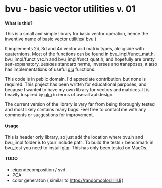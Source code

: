 # bvu - basic vector utilities v. 01

#### What is this?

This is a small and simple library for basic vector operation, hence the inventive name of basic vector utilities( bvu )

It implements 2d, 3d and 4d vector and matrix types, alongside with quaternions.
Most of the functions can be found in bvu_impl/funct_mat.h, bvu_impl/funct_vec.h and bvu_impl/funct_quat.h, and hopefully are pretty self-explanatory. Besides standard norms, inverses and transposes, it also has implementations of useful [glu](https://en.wikipedia.org/wiki/OpenGL_Utility_Library) functions.

This code is in public domain. I'd appreciate contribution, but none is required.
This project has been written for educational purposes, and because I wanted to have my own library for vectors and matrices. It is heavily inspired by [glm](http://glm.g-truc.net/0.9.7/index.html) in terms of overall api design.

The current version of the library is very far from being thoroughly tested and most likely contains many bugs.
Feel free to contact me with any comments or suggestions for improvement.

#### Usage

This is header only library, so just add the location where bvu.h and bvu_impl folder is to your include path.
To build the tests + benchmark in bvu_test you need to install [glm](http://glm.g-truc.net/0.9.7/index.html). This has only been tested on MacOs.

#### TODO

- eigendecomposition / svd
- PCA
- color generation ( similar to https://randomcolor.llllll.li )
